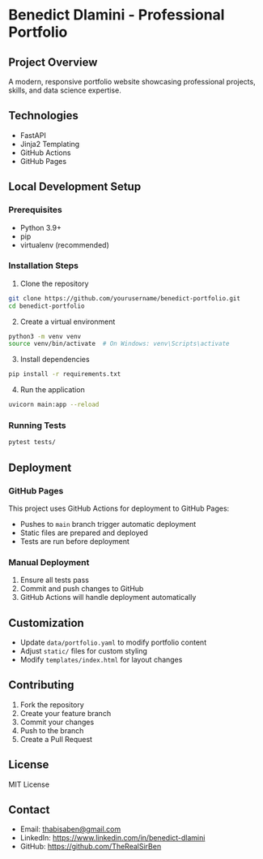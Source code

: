 # Benedict Dlamini - Professional Portfolio

## Project Overview

A modern, responsive portfolio website showcasing professional projects, skills, and data science expertise.

## Technologies

- FastAPI
- Jinja2 Templating
- GitHub Actions
- GitHub Pages

## Local Development Setup

### Prerequisites

- Python 3.9+
- pip
- virtualenv (recommended)

### Installation Steps

1. Clone the repository

```bash
git clone https://github.com/yourusername/benedict-portfolio.git
cd benedict-portfolio
```

2. Create a virtual environment

```bash
python3 -m venv venv
source venv/bin/activate  # On Windows: venv\Scripts\activate
```

3. Install dependencies

```bash
pip install -r requirements.txt
```

4. Run the application

```bash
uvicorn main:app --reload
```

### Running Tests

```bash
pytest tests/
```

## Deployment

### GitHub Pages

This project uses GitHub Actions for deployment to GitHub Pages:

- Pushes to `main` branch trigger automatic deployment
- Static files are prepared and deployed
- Tests are run before deployment

### Manual Deployment

1. Ensure all tests pass
2. Commit and push changes to GitHub
3. GitHub Actions will handle deployment automatically

## Customization

- Update `data/portfolio.yaml` to modify portfolio content
- Adjust `static/` files for custom styling
- Modify `templates/index.html` for layout changes

## Contributing

1. Fork the repository
2. Create your feature branch
3. Commit your changes
4. Push to the branch
5. Create a Pull Request

## License

MIT License

## Contact

- Email: thabisaben@gmail.com
- LinkedIn: https://www.linkedin.com/in/benedict-dlamini
- GitHub: https://github.com/TheRealSirBen